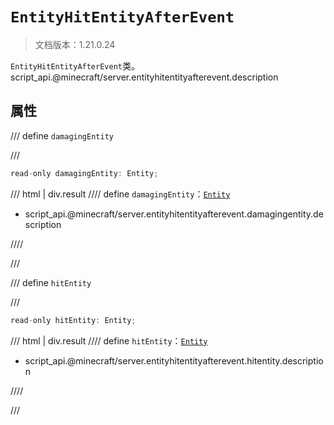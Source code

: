 # `EntityHitEntityAfterEvent`

> 文档版本：1.21.0.24

`EntityHitEntityAfterEvent`类。script_api.@minecraft/server.entityhitentityafterevent.description

## 属性

/// define
`damagingEntity`


///

```js
read-only damagingEntity: Entity;
```

/// html | div.result
//// define
`damagingEntity`：[`Entity`](./entity.md)

- script_api.@minecraft/server.entityhitentityafterevent.damagingentity.description


////

///


/// define
`hitEntity`


///

```js
read-only hitEntity: Entity;
```

/// html | div.result
//// define
`hitEntity`：[`Entity`](./entity.md)

- script_api.@minecraft/server.entityhitentityafterevent.hitentity.description


////

///

